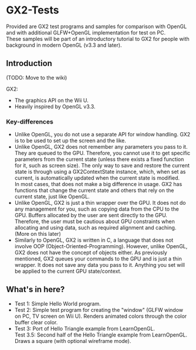 # GX2-Tests
Provided are GX2 test programs and samples for comparison with OpenGL and with additional GLFW+OpenGL implementation for test on PC.  
These samples will be part of an introductory tutorial to GX2 for people with background in modern OpenGL (v3.3 and later).  

## Introduction
(TODO: Move to the wiki)  
  
GX2:  
* The graphics API on the Wii U.  
* Heavily inspired by OpenGL v3.3.  

### Key-differences
* Unlike OpenGL, you do not use a separate API for window handling. GX2 is to be used to set up the screen and the like.  
* Unlike OpenGL, GX2 does not remember any parameters you pass to it. They are queued to the GPU. Therefore, you cannot use it to get specific parameters from the current state (unless there exists a fixed function for it, such as screen size). The only way to save and restore the current state is through using a GX2ContextState instance, which, when set as current, is automatically updated when the current state is modified.  
    In most cases, that does not make a big difference in usage. GX2 has functions that change the current state and others that rely on the current state, just like OpenGL.  
* Unlike OpenGL, GX2 is just a thin wrapper over the GPU. It does not do any management for you, such as copying data from the CPU to the GPU. Buffers allocated by the user are sent directly to the GPU. Therefore, the user must be cautious about GPU constraints when allocating and using data, such as required alignment and caching. (More on this later)  
* Similarly to OpenGL, GX2 is written in C, a language that does not involve OOP (Object-Oriented-Programming). However, unlike OpenGL, GX2 does not have the concept of objects either. As previously mentioned, GX2 queues your commands to the GPU and is just a thin wrapper. It does not save any data you pass to it. Anything you set will be applied to the current GPU state/context.  

## What's in here?
* Test 1: Simple Hello World program.  
* Test 2: Simple test program for creating the "window" (GLFW window on PC, TV screen on Wii U). Renders animated colors through the color buffer clear color.  
* Test 3: Port of Hello Triangle example from LearnOpenGL.  
    Test 3.5: Second half of the Hello Triangle example from LearnOpenGL. Draws a square (with optional wireframe mode).  
